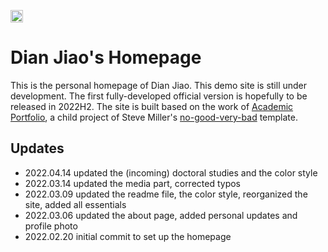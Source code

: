 [<img src="https://img.shields.io/badge/featured%20on-JT-red.svg" height="20" alt="Jekyll Themes Shield" />](https://jekyll-themes.com)

# Dian Jiao's Homepage

This is the personal homepage of Dian Jiao. This demo site is still under development. The first fully-developed official version is hopefully to be released in 2022H2. The site is built based on the work of [Academic Portfolio](https://ys1998.github.io/academic-portfolio), a child project of Steve Miller's [no-good-very-bad](https://github.com/svmiller/steve-ngvb-jekyll-template) template.


## Updates
- 2022.04.14 updated the (incoming) doctoral studies and the color style
- 2022.03.14 updated the media part, corrected typos
- 2022.03.09 updated the readme file, the color style, reorganized the site, added all essentials
- 2022.03.06 updated the about page, added personal updates and profile photo
- 2022.02.20 initial commit to set up the homepage